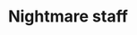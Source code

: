 ---
layout: item
title: Nightmare staff
item-id: 24422
datatable: true
id: 24422
name: "Nightmare staff"
members: true
lowalch: 240000
highalch: 360000
examine: "An ancient staff corrupted by darkness."
monsters:
  - id: 9416
    name: "Phosani's Nightmare"
    members: true
    combat_level: 1024
    wiki_url: "https://oldschool.runescape.wiki/w/The_Nightmare"
    drops:
      - quantity: "1"
        rarity: 0.0025
    image: "https://oldschool.runescape.wiki/images/thumb/7/7d/The_Nightmare.png/250px-The_Nightmare.png?0128a"
  - id: 9425
    name: "The Nightmare"
    members: true
    combat_level: 814
    wiki_url: "https://oldschool.runescape.wiki/w/The_Nightmare"
    drops:
      - quantity: "1"
        rarity: 0.0025
    image: "https://oldschool.runescape.wiki/images/thumb/7/7d/The_Nightmare.png/250px-The_Nightmare.png?0128a"
---